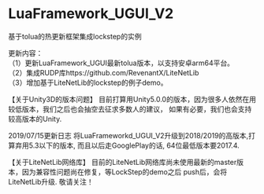 # LuaFramework_UGUI_V2
基于tolua的热更新框架集成lockstep的实例

更新内容：<br>
（1）更新LuaFramework_UGUI最新tolua版本，以支持安卓arm64平台。<br>
（2）集成RUDP库https://github.com/RevenantX/LiteNetLib<br>
（3）增加基于LiteNetLib的lockstep的例子demo。<br>

【关于Unity3D的版本问题】
	目前打算用Unity5.0.0的版本，因为很多人依然在用较低版本，我们之后也会抽空去征求多数人的建议，
如果有必要，我们也会支持较高版本的Unity.										

2019/07/15更新日志
将LuaFrameworkd_UGUI_V2升级到2018/2019的高版本,打算弃用5.3以下的版本, 而且以后走GooglePlay的话, 64位最低版本要2017.4. 

【关于LiteNetLib网络库】
	目前的LiteNetLib网络库尚未使用最新的master版本，因为兼容性问题尚在修复，等LockStep的demo之后
push后，会将LiteNetLib升级. 敬请关注！
